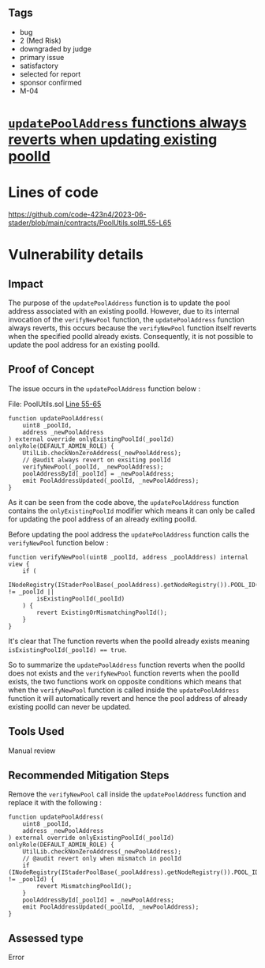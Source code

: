 ## Tags

- bug
- 2 (Med Risk)
- downgraded by judge
- primary issue
- satisfactory
- selected for report
- sponsor confirmed
- M-04

# [`updatePoolAddress` functions always reverts when updating existing poolId](https://github.com/code-423n4/2023-06-stader-findings/issues/341) 

# Lines of code

https://github.com/code-423n4/2023-06-stader/blob/main/contracts/PoolUtils.sol#L55-L65


# Vulnerability details


## Impact

The purpose of the `updatePoolAddress` function is to update the pool address associated with an existing poolId. However, due to its internal invocation of the `verifyNewPool` function, the `updatePoolAddress` function always reverts, this occurs because the `verifyNewPool` function itself reverts when the specified poolId already exists. Consequently, it is not possible to update the pool address for an existing poolId.

## Proof of Concept

The issue occurs in the `updatePoolAddress` function below : 

File: PoolUtils.sol [Line 55-65](https://github.com/code-423n4/2023-06-stader/blob/main/contracts/PoolUtils.sol#L55-L65)

```solidity
function updatePoolAddress(
    uint8 _poolId,
    address _newPoolAddress
) external override onlyExistingPoolId(_poolId) onlyRole(DEFAULT_ADMIN_ROLE) {
    UtilLib.checkNonZeroAddress(_newPoolAddress);
    // @audit always revert on exsiting poolId
    verifyNewPool(_poolId, _newPoolAddress); 
    poolAddressById[_poolId] = _newPoolAddress;
    emit PoolAddressUpdated(_poolId, _newPoolAddress);
}
```

As it can be seen from the code above, the `updatePoolAddress` function contains the `onlyExistingPoolId` modifier which means it can only be called for updating the pool address of an already exiting poolId. 

Before updating the pool address the `updatePoolAddress` function calls the `verifyNewPool` function below :
```solidity
function verifyNewPool(uint8 _poolId, address _poolAddress) internal view {
    if (
        INodeRegistry(IStaderPoolBase(_poolAddress).getNodeRegistry()).POOL_ID() != _poolId ||
        isExistingPoolId(_poolId)
    ) {
        revert ExistingOrMismatchingPoolId();
    }
}
```

It's clear that The function reverts when the poolId already exists meaning `isExistingPoolId(_poolId) == true`.

So to summarize the `updatePoolAddress` function reverts when the poolId does not exists and the `verifyNewPool` function reverts when the poolId exists, the two functions work on opposite conditions which means that when the `verifyNewPool` function is called inside the `updatePoolAddress` function it will automatically revert and hence the pool address of already existing poolId can never be updated.

## Tools Used

Manual review

## Recommended Mitigation Steps

Remove the `verifyNewPool` call inside the `updatePoolAddress` function and replace it with the following :

```solidity
function updatePoolAddress(
    uint8 _poolId,
    address _newPoolAddress
) external override onlyExistingPoolId(_poolId) onlyRole(DEFAULT_ADMIN_ROLE) {
    UtilLib.checkNonZeroAddress(_newPoolAddress);
    // @audit revert only when mismatch in poolId
    if (INodeRegistry(IStaderPoolBase(_poolAddress).getNodeRegistry()).POOL_ID() != _poolId) {
        revert MismatchingPoolId();
    }
    poolAddressById[_poolId] = _newPoolAddress;
    emit PoolAddressUpdated(_poolId, _newPoolAddress);
}
```


## Assessed type

Error